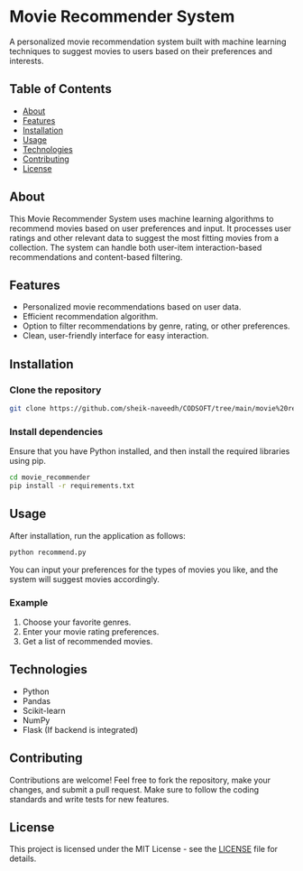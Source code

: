# Movie Recommender System

A personalized movie recommendation system built with machine learning techniques to suggest movies to users based on their preferences and interests.

## Table of Contents
- [About](#about)
- [Features](#features)
- [Installation](#installation)
- [Usage](#usage)
- [Technologies](#technologies)
- [Contributing](#contributing)
- [License](#license)

## About
This Movie Recommender System uses machine learning algorithms to recommend movies based on user preferences and input. It processes user ratings and other relevant data to suggest the most fitting movies from a collection. The system can handle both user-item interaction-based recommendations and content-based filtering.

## Features
- Personalized movie recommendations based on user data.
- Efficient recommendation algorithm.
- Option to filter recommendations by genre, rating, or other preferences.
- Clean, user-friendly interface for easy interaction.

## Installation

### Clone the repository

```bash
git clone https://github.com/sheik-naveedh/CODSOFT/tree/main/movie%20recommender
```

### Install dependencies

Ensure that you have Python installed, and then install the required libraries using pip.

```bash
cd movie_recommender
pip install -r requirements.txt
```

## Usage

After installation, run the application as follows:

```bash
python recommend.py
```

You can input your preferences for the types of movies you like, and the system will suggest movies accordingly.

### Example

1. Choose your favorite genres.
2. Enter your movie rating preferences.
3. Get a list of recommended movies.

## Technologies
- Python
- Pandas
- Scikit-learn
- NumPy
- Flask (If backend is integrated)

## Contributing

Contributions are welcome! Feel free to fork the repository, make your changes, and submit a pull request. Make sure to follow the coding standards and write tests for new features.

## License
This project is licensed under the MIT License - see the [LICENSE](LICENSE) file for details.
